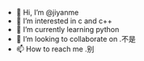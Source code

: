 - 👋 Hi, I’m @jiyanme
- 👀 I’m interested in c and c++
- 🌱 I’m currently learning python
- 💞️ I’m looking to collaborate on .不是
- 📫 How to reach me .别

<!---
jiyanme/jiyanme is a ✨ special ✨ repository because its `README.md` (this file) appears on your GitHub profile.
You can click the Preview link to take a look at your changes.
--->
